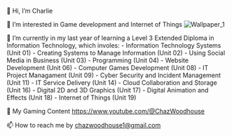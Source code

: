 👋 Hi, I’m Charlie

  👀 I’m interested in Game development and Internet of Things
  ![Wallpaper_1](https://github.com/CharlieWoodhouse/CharlieWoodhouse/assets/147112008/a123763b-bc75-4c5d-acd4-9bb4f8178455)

  🌱 I’m currently in my last year of learning a Level 3 Extended Diploma in Information Technology, which involes:
      - Information Technology Systems (Unit 01)
      - Creating Systems to Manage Information (Unit 02)
      - Using Social Media in Business (Unit 03)
      - Programming (Unit 04)
      - Website Development (Unit 06)
      - Computer Games Development (Unit 08)
      - IT Project Managament (Unit 09)
      - Cyber Security and Incident Management (Unit 11)
      - IT Service Delivery (Unit 14)
      - Cloud Collaboration and Storage (Unit 16)
      - Digital 2D and 3D Graphics (Unit 17)
      - Digital Animation and Effects (Unit 18)
      - Internet of Things (Unit 19)

🎥 My Gaming Content https://www.youtube.com/@ChazWoodhouse
      
📫 How to reach me by chazwoodhouse1@gmail.com

<!---
CharlieWoodhouse/CharlieWoodhouse is a ✨ special ✨ repository because its `README.md` (this file) appears on your GitHub profile.
You can click the Preview link to take a look at your changes.
--->
